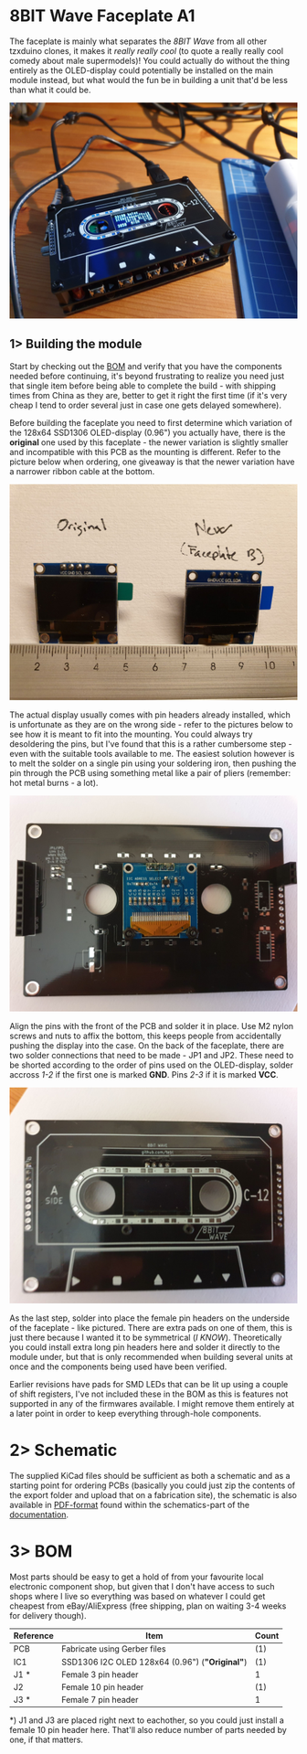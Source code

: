 # 8BIT Wave Faceplate A1

The faceplate is mainly what separates the *8BIT Wave* from all other tzxduino clones, it makes it *really really cool* (to quote a really really cool comedy about male supermodels)! You could actually do without the thing entirely as the OLED-display could potentially be installed on the main module instead, but what would the fun be in building a unit that'd be less than what it could be.

![Faceplate](https://github.com/tebl/8BIT-Wave/raw/master/gallery/build_faceplate_001.jpg)

## 1> Building the module

Start by checking out the [BOM](#3-bom) and verify that you have the components needed before continuing, it's beyond frustrating to realize you need just that single item before being able to complete the build - with shipping times from China as they are, better to get it right the first time (if it's very cheap I tend to order several just in case one gets delayed somewhere).

Before building the faceplate you need to first determine which variation of the 128x64 SSD1306 OLED-display (0.96") you actually have, there is the **original** one used by this faceplate - the newer variation is slightly smaller and incompatible with this PCB as the mounting is different. Refer to the picture below when ordering, one giveaway is that the newer variation have a narrower ribbon cable at the bottom.

![OLED-display variations](https://github.com/tebl/8BIT-Wave/raw/master/gallery/build_faceplate_displays.jpg)

The actual display usually comes with pin headers already installed, which is unfortunate as they are on the wrong side - refer to the pictures below to see how it is meant to fit into the mounting. You could always try desoldering the pins, but I've found that this is a rather cumbersome step - even with the suitable tools available to me. The easiest solution however is to melt the solder on a single pin using your soldering iron, then pushing the pin through the PCB using something metal like a pair of pliers (remember: hot metal burns - a lot).

![Faceplate](https://github.com/tebl/8BIT-Wave/raw/master/gallery/build_faceplate_002.jpg)

Align the pins with the front of the PCB and solder it in place. Use M2 nylon screws and nuts to affix the bottom, this keeps people from accidentally pushing the display into the case. On the back of the faceplate, there are two solder connections that need to be made - JP1 and JP2. These need to be shorted according to the order of pins used on the OLED-display, solder accross *1-2* if the first one is marked **GND**. Pins *2-3* if it is marked **VCC**.

![Faceplate](https://github.com/tebl/8BIT-Wave/raw/master/gallery/build_faceplate_003.jpg)

As the last step, solder into place the female pin headers on the underside of the faceplate - like pictured. There are extra pads on one of them, this is just there because I wanted it to be symmetrical (*I KNOW*). Theoretically you could install extra long pin headers here and solder it directly to the module under, but that is only recommended when building several units at once and the components being used have been verified.

Earlier revisions have pads for SMD LEDs that can be lit up using a couple of shift registers, I've not included these in the BOM as this is features not supported in any of the firmwares available. I might remove them entirely at a later point in order to keep everything through-hole components.

# 2> Schematic
The supplied KiCad files should be sufficient as both a schematic and as a  starting point for ordering PCBs (basically you could just zip the contents of the export folder and upload that on a fabrication site), the schematic is also available in [PDF-format](https://github.com/tebl/8BIT-Wave/tree/master/documentation/schematic) found within the schematics-part of the [documentation](https://github.com/tebl/8BIT-Wave/tree/master/documentation).

# 3> BOM
Most parts should be easy to get a hold of from your favourite local electronic component shop, but given that I don't have access to such shops where I live so everything was based on whatever I could get cheapest from eBay/AliExpress (free shipping, plan on waiting 3-4 weeks for delivery though).

| Reference    | Item                                                 | Count |
| ------------ | ---------------------------------------------------- | ----- |
| PCB          | Fabricate using Gerber files                         |    (1)|
| IC1          | SSD1306 I2C OLED 128x64 (0.96") (**"Original"**)     |    (1)|
| J1 *         | Female 3 pin header                                  |     1 |
| J2           | Female 10 pin header                                 |    (1)|
| J3 *         | Female 7 pin header                                  |     1 |

*) J1 and J3 are placed right next to eachother, so you could just install a female 10 pin header here. That'll also reduce number of parts needed by one, if that matters.